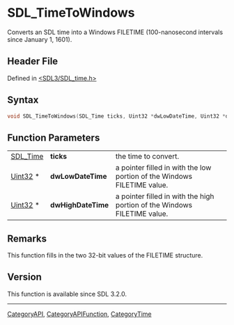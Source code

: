 # SDL_TimeToWindows

Converts an SDL time into a Windows FILETIME (100-nanosecond intervals since January 1, 1601).

## Header File

Defined in [<SDL3/SDL_time.h>](https://github.com/libsdl-org/SDL/blob/main/include/SDL3/SDL_time.h)

## Syntax

```c
void SDL_TimeToWindows(SDL_Time ticks, Uint32 *dwLowDateTime, Uint32 *dwHighDateTime);
```

## Function Parameters

|                      |                    |                                                                          |
| -------------------- | ------------------ | ------------------------------------------------------------------------ |
| [SDL_Time](SDL_Time) | **ticks**          | the time to convert.                                                     |
| [Uint32](Uint32) *   | **dwLowDateTime**  | a pointer filled in with the low portion of the Windows FILETIME value.  |
| [Uint32](Uint32) *   | **dwHighDateTime** | a pointer filled in with the high portion of the Windows FILETIME value. |

## Remarks

This function fills in the two 32-bit values of the FILETIME structure.

## Version

This function is available since SDL 3.2.0.

----
[CategoryAPI](CategoryAPI), [CategoryAPIFunction](CategoryAPIFunction), [CategoryTime](CategoryTime)

